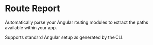 # Route Report

Automatically parse your Angular routing modules to extract the paths available within your app.

Supports standard Angular setup as generated by the CLI.